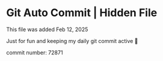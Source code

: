 # Git Auto Commit | Hidden File

This file was added Feb 12, 2025

Just for fun and keeping my daily git commit active 🤪

commit number: 72871
